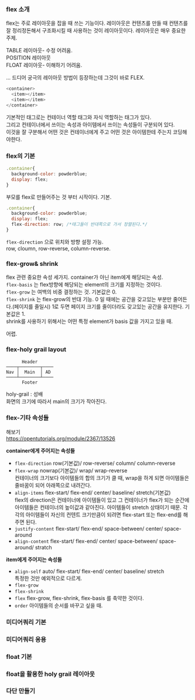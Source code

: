 ### flex 소개

flex는 주로 레이아웃을 잡을 때 쓰는 기능이다. 레이아웃은 컨텐츠를 만들 때 컨텐츠를 잘 정리정돈해서 구조화시킬 때 사용하는 것이 레이아웃이다. 레이아웃은 매우 중요한 주제.  

TABLE 레이아웃- 수정 어려움.  
POSITION 레이아웃  
FLOAT 레이아웃- 이해하기 어려움.  

...
드디어 궁극의 레이아웃 방법이 등장하는데 그것이 바로 FLEX.  

```javascript
<container>
  <item></item>
  <item></item>
</container>
```

기본적인 태그로는 컨테이너 역할 태그와 자식 역할하는 태그가 있다.  
그리고 컨테이너에서 쓰이는 속성과 아이템에서 쓰이는 속성들이 구분되어 있다.  
이것을 잘 구분해서 어떤 것은 컨테이너에게 주고 어떤 것은 아이템한테 주는지 코딩해야한다.  


### flex의 기본

```javascript
.container{
  background-color: powderblue;
  display: flex;
}
```

부모를 flex로 만들어주는 것 부터 시작이다. 기본.  

```javascript
.container{
  background-color: powderblue;
  display: flex;
  flex-direction: row; /*태그들이 반대쪽으로 가서 정렬된다.*/
}
```

`flex-direction` 으로 위치와 방향 설정 가능.  
row, cloumn, row-reverse, column-reverse.  


### flex-grow& shrink

flex 관련 중요한 속성 세가지. container가 아닌 item에게 해당되는 속성.  
`flex-basis` 는 flex방향에 해당되는 element의 크기를 지정하는 것이다.  
`flex-grow` 는 여백의 비중 결정하는 것. 기본값은 0.  
`flex-shrink` 는 flex-grow의 반대 기능. 0 일 때에는 공간을 갖고있는 부분만 줄어든다.(페이지를 줄일시) 1로 두면 페이지 크기를 줄이더라도 갖고있는 공간을 유지한다. 기본값은 1.  
shrink를 사용하기 위해서는 어떤 특정 element가 basis 값을 가지고 있을 때.   

어렵.  


### flex-holy grail layout

```
      Header
────┬────────┬────
Nav │  Main  │ AD
────┴────────┴────
      Footer
```

holy-grail : 성배  
화면의 크기에 따라서 main의 크기가 작아진다.  


### flex-기타 속성들

해보기  
https://opentutorials.org/module/2367/13526

**container에게 주어지는 속성들**

- `flex-direction` row(기본값)/ row-reverse/ column/ column-reverse  
- `flex-wrap` nowrap(기본값)/ wrap/ wrap-reverse  
컨테이너의 크기보다 아이템들의 합의 크기가 클 때, wrap을 하게 되면 아이템들은 줄바꿈이 되어 아래쪽으로 내려간다.  
- `align-items` flex-start/ flex-end/ center/ baseline/ stretch(기본값)  
flex의 direction은
컨테이너에 아이템들이 있고 그 컨테이너가 flex가 되는 순간에 아이템들은 컨테이너의 높이값과 같아진다. 아이템들이 stretch 상태이기 때문. 각각의 아이템들이 자신의 컨텐트 크기만큼이 되려면 flex-start 또는 flex-end를 해주면 된다.  
- `justify-content` flex-start/ flex-end/ space-between/ center/ space-around  
- `align-content` flex-start/ flex-end/ center/ space-between/ space-around/ stratch  

**item에게 주어지는 속성들**
- `align-self` auto/ flex-start/ flex-end/ center/ baseline/ stretch  
특정한 것만 예외적으로 다르게.  
- `flex-grow`  
- `flex-shrink`
- `flex` flex-grow, flex-shrink, flex-basis 를 축약한 것이다.  
- `order` 아이템들의 순서를 바꾸고 싶을 때.  

### 미디어쿼리 기본


### 미디어쿼리 응용


### float 기본


### float을 활용한 holy grail 레이아웃


### 다단 만들기
